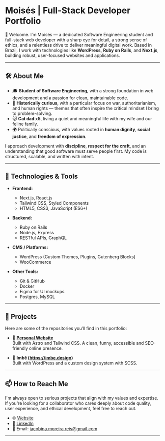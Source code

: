 # Moisés | Full-Stack Developer Portfolio

👋 Welcome. I’m Moisés — a dedicated Software Engineering student and full-stack web developer with a sharp eye for detail, a strong sense of ethics, and a relentless drive to deliver meaningful digital work. Based in Brazil, I work with technologies like **WordPress**, **Ruby on Rails**, and **Next.js**, building robust, user-focused websites and applications.

---

## 🛠️ About Me

- 🎓 **Student of Software Engineering**, with a strong foundation in web development and a passion for clean, maintainable code.
- 🧠 **Historically curious**, with a particular focus on war, authoritarianism, and human rights — themes that often inspire the critical mindset I bring to problem-solving.
- 🐱 **Cat dad x5**, living a quiet and meaningful life with my wife and our feline family.
- 🌍 Politically conscious, with values rooted in **human dignity**, **social justice**, and **freedom of expression**.

I approach development with **discipline**, **respect for the craft**, and an understanding that good software must serve people first. My code is structured, scalable, and written with intent.

---

## 🧰 Technologies & Tools

- **Frontend:**  
  - Next.js, React.js  
  - Tailwind CSS, Styled Components  
  - HTML5, CSS3, JavaScript (ES6+)

- **Backend:**  
  - Ruby on Rails  
  - Node.js, Express  
  - RESTful APIs, GraphQL

- **CMS / Platforms:**  
  - WordPress (Custom Themes, Plugins, Gutenberg Blocks)  
  - WooCommerce

- **Other Tools:**  
  - Git & GitHub  
  - Docker  
  - Figma for UI mockups  
  - Postgres, MySQL  
---

## 📁 Projects

Here are some of the repositories you'll find in this portfolio:

- 🎨 **[Personal Website](https://moisesreis.space)**  
  Built with Astro and Tailwind CSS. A clean, funny, accessible and SEO-friendly online presence.

- 🔧 **Imbê (https://imbe.design)**  
  Built with WordPress and a custom design system with SCSS.
---

## 📫 How to Reach Me

I'm always open to serious projects that align with my values and expertise. If you're looking for a collaborator who cares deeply about code quality, user experience, and ethical development, feel free to reach out.

- 🌐 [Website](https://moisesreis.space)
- 💼 [LinkedIn](https://linkedin.com/in/moisreis)
- 📧 Email: jacobina.moreira.reis@gmail.com

---

